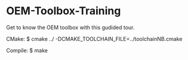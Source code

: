 # OEM-Toolbox-Training
Get to know the OEM toolbox with this gudided tour. 




CMake:
$ cmake ../ -DCMAKE_TOOLCHAIN_FILE=../toolchainNB.cmake

Compile:
$ make
